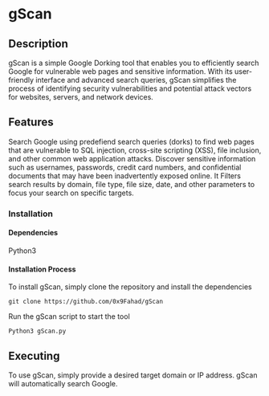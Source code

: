 # gScan
## Description
gScan is a simple Google Dorking tool that enables you to efficiently search Google for vulnerable web pages and sensitive information. With its user-friendly interface and advanced search queries, gScan simplifies the process of identifying security vulnerabilities and potential attack vectors for websites, servers, and network devices.

## Features
Search Google using predefiend search queries (dorks) to find web pages that are vulnerable to SQL injection, cross-site scripting (XSS), file inclusion, and other common web application attacks.
Discover sensitive information such as usernames, passwords, credit card numbers, and confidential documents that may have been inadvertently exposed online.
It Filters search results by domain, file type, file size, date, and other parameters to focus your search on specific targets.

### Installation
#### Dependencies
Python3

#### Installation Process
To install gScan, simply clone the repository and install the dependencies

```
git clone https://github.com/0x9Fahad/gScan
```
Run the gScan script to start the tool 
```
Python3 gScan.py
```

## Executing
To use gScan, simply provide a desired target domain or IP address. gScan will automatically search Google. 


